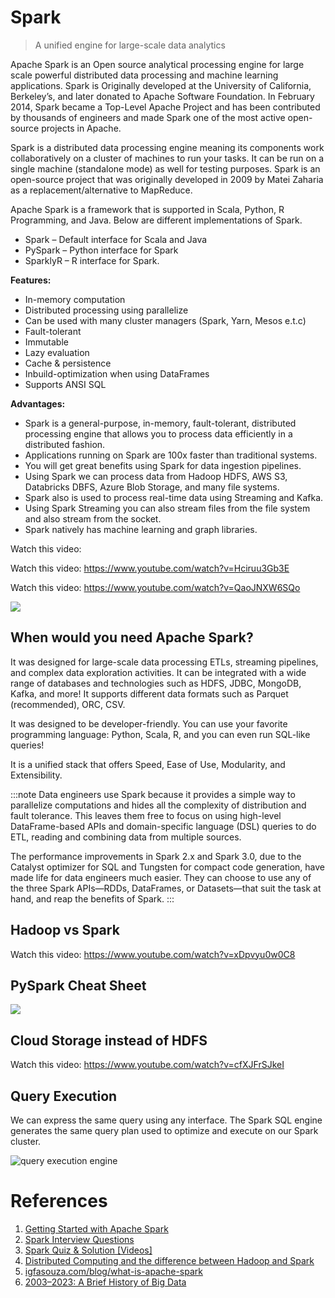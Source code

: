 # Spark

> A unified engine for large-scale data analytics

Apache Spark is an Open source analytical processing engine for large scale powerful distributed data processing and machine learning applications. Spark is Originally developed at the University of California, Berkeley’s, and later donated to Apache Software Foundation. In February 2014, Spark became a Top-Level Apache Project and has been contributed by thousands of engineers and made Spark one of the most active open-source projects in Apache.

Spark is a distributed data processing engine meaning its components work collaboratively on a cluster of machines to run your tasks. It can be run on a single machine (standalone mode) as well for testing purposes. Spark is an open-source project that was originally developed in 2009 by Matei Zaharia as a replacement/alternative to MapReduce.

Apache Spark is a framework that is supported in Scala, Python, R Programming, and Java. Below are different implementations of Spark.

- Spark – Default interface for Scala and Java
- PySpark – Python interface for Spark
- SparklyR – R interface for Spark.

**Features:**

- In-memory computation
- Distributed processing using parallelize
- Can be used with many cluster managers (Spark, Yarn, Mesos e.t.c)
- Fault-tolerant
- Immutable
- Lazy evaluation
- Cache & persistence
- Inbuild-optimization when using DataFrames
- Supports ANSI SQL

**Advantages:**

- Spark is a general-purpose, in-memory, fault-tolerant, distributed processing engine that allows you to process data efficiently in a distributed fashion.
- Applications running on Spark are 100x faster than traditional systems.
- You will get great benefits using Spark for data ingestion pipelines.
- Using Spark we can process data from Hadoop HDFS, AWS S3, Databricks DBFS, Azure Blob Storage, and many file systems.
- Spark also is used to process real-time data using Streaming and Kafka.
- Using Spark Streaming you can also stream files from the file system and also stream from the socket.
- Spark natively has machine learning and graph libraries.

Watch this video:

Watch this video: https://www.youtube.com/watch?v=Hciruu3Gb3E

Watch this video: https://www.youtube.com/watch?v=QaoJNXW6SQo

![](https://user-images.githubusercontent.com/62965911/214256759-3ebd302e-8d9f-4f29-98ae-1841dacf9cd3.jpeg)

## When would you need Apache Spark?

It was designed for large-scale data processing ETLs, streaming pipelines, and complex data exploration activities. It can be integrated with a wide range of databases and technologies such as HDFS, JDBC, MongoDB, Kafka, and more! It supports different data formats such as Parquet (recommended), ORC, CSV.

It was designed to be developer-friendly. You can use your favorite programming language: Python, Scala, R, and you can even run SQL-like queries!

It is a unified stack that offers Speed, Ease of Use, Modularity, and Extensibility.

:::note
Data engineers use Spark because it provides a simple way to parallelize computations and hides all the complexity of distribution and fault tolerance. This leaves them free to focus on using high-level DataFrame-based APIs and domain-specific language (DSL) queries to do ETL, reading and combining data from multiple sources.

The performance improvements in Spark 2.x and Spark 3.0, due to the Catalyst optimizer for SQL and Tungsten for compact code generation, have made life for data engineers much easier. They can choose to use any of the three Spark APIs—RDDs, DataFrames, or Datasets—that suit the task at hand, and reap the benefits of Spark.
:::

## Hadoop vs Spark

Watch this video: https://www.youtube.com/watch?v=xDpvyu0w0C8

## PySpark Cheat Sheet

![](https://user-images.githubusercontent.com/62965911/214256713-2433ba5e-3050-47a2-9a5c-27e5e923f034.jpg)

## Cloud Storage instead of HDFS

Watch this video: https://www.youtube.com/watch?v=cfXJFrSJkeI

## Query Execution

We can express the same query using any interface. The Spark SQL engine generates the same query plan used to optimize and execute on our Spark cluster.

![query execution engine](https://user-images.githubusercontent.com/62965911/214256593-38afbb18-1bc3-405d-916f-9981edb57522.png)

# References

1. [Getting Started with Apache Spark](https://knowledgetree.notion.site/Getting-Started-with-Apache-Spark-2c51e0d721eb4b4ca04e309c7fb296e7)
2. [Spark Interview Questions](https://knowledgetree.notion.site/Spark-Interview-Questions-94ff173de85d4df6849b289665e8fff3)
4. [Spark Quiz & Solution [Videos]](https://knowledgetree.notion.site/Spark-Quiz-Solution-Videos-0ad90ea3035541e2af22eeaf18b738aa)
6. [Distributed Computing and the difference between Hadoop and Spark](https://knowledgetree.notion.site/Distributed-Computing-and-the-difference-between-Hadoop-and-Spark-1b741e18ddf5474da3a2b941f48dcea3)
7. [igfasouza.com/blog/what-is-apache-spark](http://www.igfasouza.com/blog/what-is-apache-spark/)
8. [2003–2023: A Brief History of Big Data](https://towardsdatascience.com/2003-2023-a-brief-history-of-big-data-25712351a6bc)
